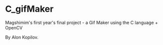 # C_gifMaker
Magshimim's first year's final project - a Gif Maker using the C language + OpenCV

By Alon Kopilov.
